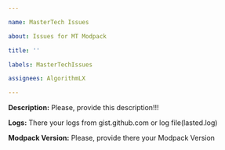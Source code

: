 ```yaml
---

name: MasterTech Issues

about: Issues for MT Modpack

title: ''

labels: MasterTechIssues

assignees: AlgorithmLX

---
```


**Description:** Please, provide this description!!!

**Logs:** There your logs from gist.github.com or log file(lasted.log)

**Modpack Version:** Please, provide there your Modpack Version
